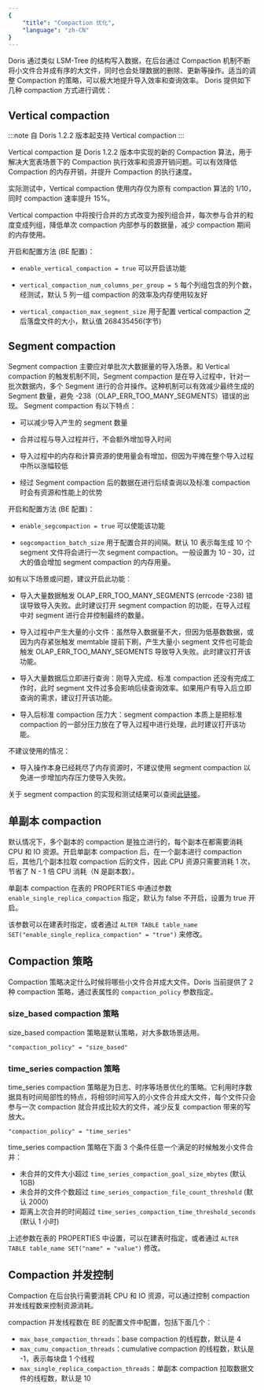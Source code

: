 ```yaml
---
{
    "title": "Compaction 优化",
    "language": "zh-CN"
}
---
```


Doris 通过类似 LSM-Tree 的结构写入数据，在后台通过 Compaction 机制不断将小文件合并成有序的大文件，同时也会处理数据的删除、更新等操作。适当的调整 Compaction 的策略，可以极大地提升导入效率和查询效率。
Doris 提供如下几种 compaction 方式进行调优：


## Vertical compaction



:::note
自 Doris 1.2.2 版本起支持 Vertical compaction
:::

Vertical compaction 是 Doris 1.2.2 版本中实现的新的 Compaction 算法，用于解决大宽表场景下的 Compaction 执行效率和资源开销问题。可以有效降低 Compaction 的内存开销，并提升 Compaction 的执行速度。

实际测试中，Vertical compaction 使用内存仅为原有 compaction 算法的 1/10，同时 compaction 速率提升 15%。

Vertical compaction 中将按行合并的方式改变为按列组合并，每次参与合并的粒度变成列组，降低单次 compaction 内部参与的数据量，减少 compaction 期间的内存使用。

开启和配置方法 (BE 配置)：
- `enable_vertical_compaction = true` 可以开启该功能

- `vertical_compaction_num_columns_per_group = 5` 每个列组包含的列个数，经测试，默认 5 列一组 compaction 的效率及内存使用较友好

- `vertical_compaction_max_segment_size` 用于配置 vertical compaction 之后落盘文件的大小，默认值 268435456(字节)


## Segment compaction
Segment compaction 主要应对单批次大数据量的导入场景。和 Vertical compaction 的触发机制不同，Segment compaction 是在导入过程中，针对一批次数据内，多个 Segment 进行的合并操作。这种机制可以有效减少最终生成的 Segment 数量，避免 -238（OLAP_ERR_TOO_MANY_SEGMENTS）错误的出现。
Segment compaction 有以下特点：

- 可以减少导入产生的 segment 数量

- 合并过程与导入过程并行，不会额外增加导入时间

- 导入过程中的内存和计算资源的使用量会有增加，但因为平摊在整个导入过程中所以涨幅较低

- 经过 Segment compaction 后的数据在进行后续查询以及标准 compaction 时会有资源和性能上的优势

开启和配置方法 (BE 配置)：

- `enable_segcompaction = true` 可以使能该功能

- `segcompaction_batch_size` 用于配置合并的间隔。默认 10 表示每生成 10 个 segment 文件将会进行一次 segment compaction。一般设置为 10 - 30，过大的值会增加 segment compaction 的内存用量。

如有以下场景或问题，建议开启此功能：

- 导入大量数据触发 OLAP_ERR_TOO_MANY_SEGMENTS (errcode -238) 错误导致导入失败。此时建议打开 segment compaction 的功能，在导入过程中对 segment 进行合并控制最终的数量。

- 导入过程中产生大量的小文件：虽然导入数据量不大，但因为低基数数据，或因为内存紧张触发 memtable 提前下刷，产生大量小 segment  文件也可能会触发 OLAP_ERR_TOO_MANY_SEGMENTS 导致导入失败。此时建议打开该功能。

- 导入大量数据后立即进行查询：刚导入完成、标准 compaction 还没有完成工作时，此时 segment 文件过多会影响后续查询效率。如果用户有导入后立即查询的需求，建议打开该功能。

- 导入后标准 compaction 压力大：segment compaction 本质上是把标准 compaction 的一部分压力放在了导入过程中进行处理，此时建议打开该功能。

不建议使用的情况：
- 导入操作本身已经耗尽了内存资源时，不建议使用 segment compaction 以免进一步增加内存压力使导入失败。

关于 segment compaction 的实现和测试结果可以查阅[此链接](https://github.com/apache/doris/pull/12866)。


## 单副本 compaction

默认情况下，多个副本的 compaction 是独立进行的，每个副本在都需要消耗 CPU 和 IO 资源。开启单副本 compaction 后，在一个副本进行 compaction 后，其他几个副本拉取 compaction 后的文件，因此 CPU 资源只需要消耗 1 次，节省了 N - 1 倍 CPU 消耗（N 是副本数）。

单副本 compaction 在表的 PROPERTIES 中通过参数 `enable_single_replica_compaction` 指定，默认为 false 不开启，设置为 true 开启。

该参数可以在建表时指定，或者通过 `ALTER TABLE table_name SET("enable_single_replica_compaction" = "true")` 来修改。

## Compaction 策略

Compaction 策略决定什么时候将哪些小文件合并成大文件。Doris 当前提供了 2 种 compaction 策略，通过表属性的 `compaction_policy` 参数指定。

### size_based compaction 策略

size_based compaction 策略是默认策略，对大多数场景适用。

```
"compaction_policy" = "size_based"
```

### time_series compaction 策略

time_series compaction 策略是为日志、时序等场景优化的策略。它利用时序数据具有时间局部性的特点，将相邻时间写入的小文件合并成大文件，每个文件只会参与一次 compaction 就合并成比较大的文件，减少反复 compaction 带来的写放大。

```
"compaction_policy" = "time_series"
```

time_series compaction 策略在下面 3 个条件任意一个满足的时候触发小文件合并：
- 未合并的文件大小超过 `time_series_compaction_goal_size_mbytes` (默认 1GB)
- 未合并的文件个数超过 `time_series_compaction_file_count_threshold` (默认 2000)
- 距离上次合并的时间超过 `time_series_compaction_time_threshold_seconds` (默认 1 小时)

上述参数在表的 PROPERTIES 中设置，可以在建表时指定，或者通过 `ALTER TABLE table_name SET("name" = "value")` 修改。


## Compaction 并发控制

Compaction 在后台执行需要消耗 CPU 和 IO 资源，可以通过控制 compaction 并发线程数来控制资源消耗。

compaction 并发线程数在 BE 的配置文件中配置，包括下面几个：
- `max_base_compaction_threads`：base compaction 的线程数，默认是 4
- `max_cumu_compaction_threads`：cumulative compaction 的线程数，默认是 -1，表示每块盘 1 个线程
- `max_single_replica_compaction_threads`：单副本 compaction 拉取数据文件的线程数，默认是 10

